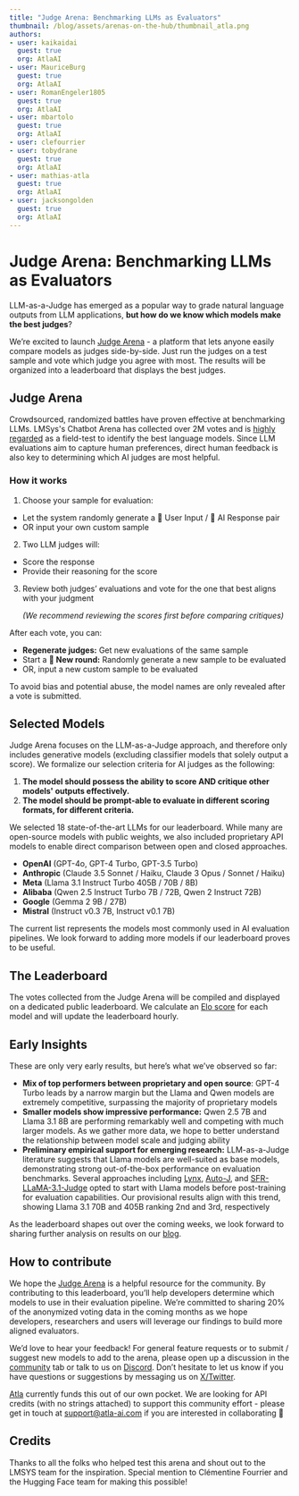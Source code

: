 ```yaml
---
title: "Judge Arena: Benchmarking LLMs as Evaluators"
thumbnail: /blog/assets/arenas-on-the-hub/thumbnail_atla.png
authors:
- user: kaikaidai
  guest: true
  org: AtlaAI
- user: MauriceBurg
  guest: true
  org: AtlaAI
- user: RomanEngeler1805
  guest: true
  org: AtlaAI
- user: mbartolo
  guest: true
  org: AtlaAI
- user: clefourrier
- user: tobydrane
  guest: true
  org: AtlaAI
- user: mathias-atla
  guest: true
  org: AtlaAI
- user: jacksongolden
  guest: true
  org: AtlaAI
---
```


# Judge Arena: Benchmarking LLMs as Evaluators

LLM-as-a-Judge has emerged as a popular way to grade natural language outputs from LLM applications, **but how do we know which models make the best judges**? 

We’re excited to launch [Judge Arena](https://huggingface.co/spaces/AtlaAI/judge-arena) - a platform that lets anyone easily compare models as judges side-by-side. Just run the judges on a test sample and vote which judge you agree with most. The results will be organized into a leaderboard that displays the best judges.

<script
	type="module"
	src="https://gradio.s3-us-west-2.amazonaws.com/5.5.0/gradio.js"></script>

<gradio-app src="https://atlaai-judge-arena.hf.space"></gradio-app>


## Judge Arena

Crowdsourced, randomized battles have proven effective at benchmarking LLMs. LMSys's Chatbot Arena has collected over 2M votes and is [highly regarded](https://x.com/karpathy/status/1737544497016578453) as a field-test to identify the best language models. Since LLM evaluations aim to capture human preferences, direct human feedback is also key to determining which AI judges are most helpful.

### How it works

1. Choose your sample for evaluation:
- Let the system randomly generate a 👩 User Input / 🤖 AI Response pair
- OR input your own custom sample

2. Two LLM judges will:
- Score the response
- Provide their reasoning for the score

3. Review both judges’ evaluations and vote for the one that best aligns with your judgment
    
    *(We recommend reviewing the scores first before comparing critiques)*
    

After each vote, you can:

- **Regenerate judges:** Get new evaluations of the same sample
- Start a **🎲 New round:** Randomly generate a new sample to be evaluated
- OR, input a new custom sample to be evaluated

To avoid bias and potential abuse, the model names are only revealed after a vote is submitted.

## Selected Models

Judge Arena focuses on the LLM-as-a-Judge approach, and therefore only includes generative models (excluding classifier models that solely output a score). We formalize our selection criteria for AI judges as the following:

1. **The model should possess the ability to score AND critique other models' outputs effectively.**
2. **The model should be prompt-able to evaluate in different scoring formats, for different criteria.**

We selected 18 state-of-the-art LLMs for our leaderboard. While many are open-source models with public weights, we also included proprietary API models to enable direct comparison between open and closed approaches.

- **OpenAI** (GPT-4o, GPT-4 Turbo, GPT-3.5 Turbo)
- **Anthropic** (Claude 3.5 Sonnet / Haiku, Claude 3 Opus / Sonnet / Haiku)
- **Meta** (Llama 3.1 Instruct Turbo 405B / 70B / 8B)
- **Alibaba** (Qwen 2.5 Instruct Turbo 7B / 72B, Qwen 2 Instruct 72B)
- **Google** (Gemma 2 9B / 27B)
- **Mistral** (Instruct v0.3 7B, Instruct v0.1 7B)

The current list represents the models most commonly used in AI evaluation pipelines. We look forward to adding more models if our leaderboard proves to be useful.

## The Leaderboard

The votes collected from the Judge Arena will be compiled and displayed on a dedicated public leaderboard. We calculate an [Elo score](https://en.wikipedia.org/wiki/Elo_rating_system) for each model and will update the leaderboard hourly.

## Early Insights

These are only very early results, but here’s what we’ve observed so far:

- **Mix of top performers between proprietary and open source**: GPT-4 Turbo leads by a narrow margin but the Llama and Qwen models are extremely competitive, surpassing the majority of proprietary models
- **Smaller models show impressive performance:** Qwen 2.5 7B and Llama 3.1 8B are performing remarkably well and competing with much larger models. As we gather more data, we hope to better understand the relationship between model scale and judging ability
- **Preliminary empirical support for emerging research:** LLM-as-a-Judge literature suggests that Llama models are well-suited as base models, demonstrating strong out-of-the-box performance on evaluation benchmarks. Several approaches including [Lynx](https://arxiv.org/pdf/2407.08488), [Auto-J](https://arxiv.org/pdf/2310.05470), and [SFR-LLaMA-3.1-Judge](https://arxiv.org/pdf/2409.14664) opted to start with Llama models before post-training for evaluation capabilities. Our provisional results align with this trend, showing Llama 3.1 70B and 405B ranking 2nd and 3rd, respectively

As the leaderboard shapes out over the coming weeks, we look forward to sharing further analysis on results on our [blog](https://www.atla-ai.com/blog).

## How to contribute

We hope the [Judge Arena](https://huggingface.co/spaces/AtlaAI/judge-arena) is a helpful resource for the community. By contributing to this leaderboard, you’ll help developers determine which models to use in their evaluation pipeline. We’re committed to sharing 20% of the anonymized voting data in the coming months as we hope developers, researchers and users will leverage our findings to build more aligned evaluators. 

We’d love to hear your feedback! For general feature requests or to submit / suggest new models to add to the arena, please open up a discussion in the [community](https://huggingface.co/spaces/AtlaAI/judge-arena/discussions) tab or talk to us on [Discord](https://discord.com/invite/qFCMgkGwUK). Don’t hesitate to let us know if you have questions or suggestions by messaging us on [X/Twitter](https://x.com/Atla_AI).

[Atla](https://www.atla-ai.com/) currently funds this out of our own pocket. We are looking for API credits (with no strings attached) to support this community effort - please get in touch at [support@atla-ai.com](mailto:support@atla-ai.com) if you are interested in collaborating 🤗

## Credits

Thanks to all the folks who helped test this arena and shout out to the LMSYS team for the inspiration. Special mention to Clémentine Fourrier and the Hugging Face team for making this possible!
